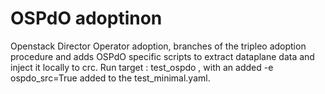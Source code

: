 # OSPdO adoptinon

Openstack Director Operator adoption, branches of the tripleo adoption
procedure and adds OSPdO specific scripts to extract dataplane data and inject it locally to crc.
Run target : test_ospdo , with an added -e ospdo_src=True added to the test_minimal.yaml.
